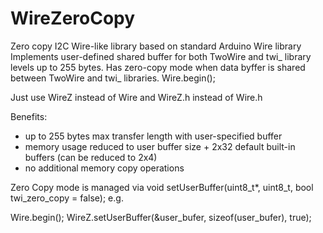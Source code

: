 # WireZeroCopy
Zero copy I2C Wire-like library
based on standard Arduino Wire library
Implements user-defined shared buffer for both TwoWire and twi_ library levels up to 255 bytes.
Has zero-copy
mode when data byffer is shared between TwoWire and twi_ libraries. 
Wire.begin();

Just use WireZ instead of Wire
and WireZ.h instead of Wire.h

Benefits: 
* up to 255 bytes max transfer length with user-specified buffer 
* memory usage reduced to user buffer size + 2x32 default built-in buffers (can be reduced to 2x4)
* no additional memory copy operations

Zero Copy mode is managed via 
void setUserBuffer(uint8_t*, uint8_t, bool twi_zero_copy = false);
e.g.

Wire.begin();
WireZ.setUserBuffer(&user_bufer, sizeof(user_bufer), true);

